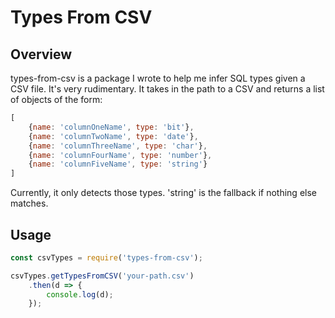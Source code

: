# Types From CSV

## Overview

types-from-csv is a package I wrote to help me infer SQL types given a CSV file. It's very rudimentary. It takes in the path to a CSV and returns a list of objects of the form:

```javascript
[
    {name: 'columnOneName', type: 'bit'},
    {name: 'columnTwoName', type: 'date'},
    {name: 'columnThreeName', type: 'char'},
    {name: 'columnFourName', type: 'number'},
    {name: 'columnFiveName', type: 'string'}
]

```

Currently, it only detects those types. 'string' is the fallback if nothing else matches.

## Usage

``` javascript
const csvTypes = require('types-from-csv');

csvTypes.getTypesFromCSV('your-path.csv')
    .then(d => {
        console.log(d);
    });
```

